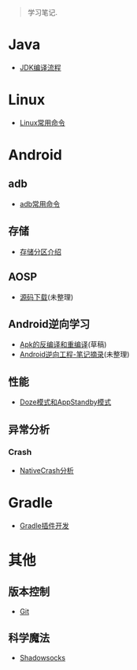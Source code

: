 

> 学习笔记.

# Java

- [JDK编译流程](docs/java/JDK编译流程.md)

# Linux

- [Linux常用命令](docs/dict/cmd/Linux常用命令)

# Android

## adb

- [adb常用命令](docs/dict/cmd/adb命令.md)

## 存储

- [存储分区介绍](docs/Android/存储分区介绍)


## AOSP
- [源码下载](docs/Android/AOSP/Android源码下载.md)(未整理)

## Android逆向学习

- [Apk的反编译和重编译](docs/Android/Apk的反编译和重编译.md)(草稿)
- [Android逆向工程-笔记摘录](docs/Android/逆向篇/Android逆向工程)(未整理)

## 性能

- [Doze模式和AppStandby模式](docs/Android/性能/低电耗模式和应用待机模式.md)

## 异常分析

### Crash
- [NativeCrash分析](docs/analysis/NativeCrash分析)

<!-- ## 开源项目学习 -->
<!-- - [Launcher3](Android/Launcher3/Launcher3开篇) -->


# Gradle

- [Gradle插件开发](docs/Gradle/GradlePlugin)



# 其他

## 版本控制

- [Git](docs/VersionControl/git.md)

## 科学魔法

- [Shadowsocks](docs/科学魔法/Shadowsocks)
